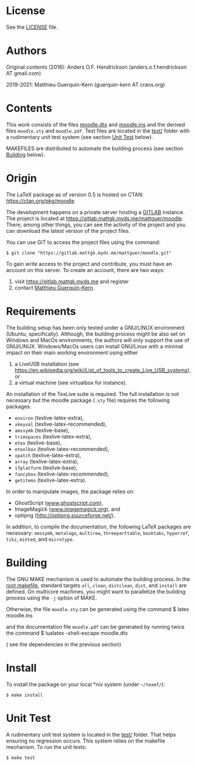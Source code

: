 # License

See the [LICENSE](LICENSE) file.

# Authors

Original contents (2016): Anders O.F. Hendrickson (anders.o.f.hendrickson AT gmail.com)

2019-2021: Matthieu Guerquin-Kern (guerquin-kern AT crans.org)

# Contents

This work consists of the files [moodle.dtx](moodle.dtx) and [moodle.ins](moodle.ins)
and the derived files `moodle.sty` and `moodle.pdf`. Test files are located in the
[test/](test/) folder with a rudimentary unit test system (see section
[Unit Test](#unit-test) below).

MAKEFILES are distributed to automate the building process (see section
[Building](#building) below).

# Origin

The LaTeX package as of version 0.5 is hosted on CTAN:
<https://ctan.org/pkg/moodle>

The development happens on a private server hosting a [GITLAB](https://gitlab.com)
instance.
The project is located at <https://gitlab.mattgk.myds.me/mattguer/moodle>.
There, among other things, you can see the activity of the project and you
can download the latest version of the project files.

You can use GIT to access the project files using the command:

    $ git clone "https://gitlab.mattgk.myds.me/mattguer/moodle.git"

To gain write access to the project and contribute, you must have an account on
this server. To create an account, there are two ways:
1. visit <https://gitlab.mattgk.myds.me> and register
2. contact [Matthieu Guerquin-Kern](mailto:guerquin-kern@crans.org).

# Requirements

The building setup has been only tested under a GNU/LINUX environment (Ubuntu,
specifically).
Although, the building process might be also set on Windows and MacOs
environments, the authors will only support the use of GNU/LINUX. Windows/MacOs
users can install GNU/Linux with a minimal impact on their main working
environment using either
1. a LiveUSB installation (see 
<https://en.wikipedia.org/wiki/List_of_tools_to_create_Live_USB_systems>), or
2. a virtual machine (see virtualbox for instance).

An installation of the TexLive suite is required. The full installation is
not necessary but the moodle package (`.sty` file) requires the following packages:
- `environ` (texlive-latex-extra),
- `xkeyval` (texlive-latex-recommended),
- `amssymb` (texlive-base),
- `trimspaces` (texlive-latex-extra),
- `etex` (texlive-base),
- `etoolbox` (texlive-latex-recommended),
- `xpatch` (texlive-latex-extra),
- `array` (texlive-latex-extra),
- `ifplatform` (texlive-base),
- `fancybox` (texlive-latex-recommended),
- `getitems` (texlive-latex-extra).

In order to manipulate images, the package relies on:
- GhostScript (www.ghostscript.com),
- ImageMagick (www.imagemagick.org), and
- optipng (http://optipng.sourceforge.net/).

In addition, to compile the documentation, the following LaTeX packages are
necessary: `amssymb`, `metalogo`, `multirow`, `threeparttable`, `booktabs`, `hyperref`,
`tikz`, `minted`, and `microtype`.

# Building

The GNU MAKE mechanism is used to automate the building process.
In the [root makefile](makefile), standard targets `all`, `clean`, `distclean`, `dist`,
and `install` are defined.
On multicore machines, you might want to parallelize the building process using
the `-j` option of MAKE.

Otherwise, the file `moodle.sty` can be generated using the command
    $ latex moodle.ins
    
and the documentation file `moodle.pdf` can be generated by running twice the command
    $ lualatex -shell-escape moodle.dtx

( see the dependencies in the previous section)

# Install

To install the package on your local *nix system (under `~/texmf/`):

    $ make install

# Unit Test
A rudimentary unit test system is located in the [test/](test/) folder. That helps
ensuring no regression occurs. This system relies on the makefile mechanism.
To run the unit tests:

    $ make test
